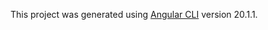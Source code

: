 This project was generated using [Angular CLI](https://github.com/angular/angular-cli) version 20.1.1.
